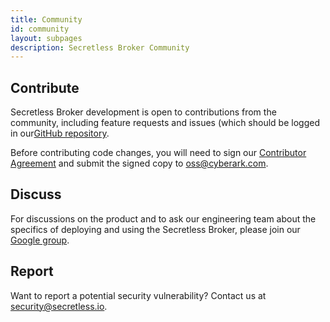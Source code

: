 ```yaml
---
title: Community
id: community
layout: subpages
description: Secretless Broker Community
---
```


<div class="row community">
	<div class="col-md-4 col-sm-12">
    <h2><i class="slss-icon fas fa-code"></i> Contribute</h2>
    <p>Secretless Broker development is open to contributions from the community, including feature requests and issues (which should be logged in our<a href="https://github.com/cyberark/secretless-broker">GitHub repository</a>.</p>
    <p>Before contributing code changes, you will need to sign our <a href="https://github.com/conjurinc/secretless-broker/blob/master/Contributing_OSS/CyberArk_Open_Source_Contributor_Agreement.pdf">Contributor Agreement</a> and submit the signed copy to <a href="mailto:oss@cyberark.com">oss@cyberark.com</a>.</p>
	</div>
	<div class="col-md-4 col-sm-12">
		<h2><i class="slss-icon fas fa-comments"></i> Discuss</h2>
    <p>For discussions on the product and to ask our engineering team about the specifics of deploying and using the Secretless Broker, please join our <a href="https://groups.google.com/forum/#!forum/secretless">Google group</a>.</p>
	</div>
	<div class="col-md-4 col-sm-12">
		<h2><i class="slss-icon fas fa-exclamation-triangle"></i> Report</h2>
    <p>Want to report a potential security vulnerability? Contact us at <a href="mailto:security@secretless.io">security@secretless.io</a>.</p>
	</div>
</div>

